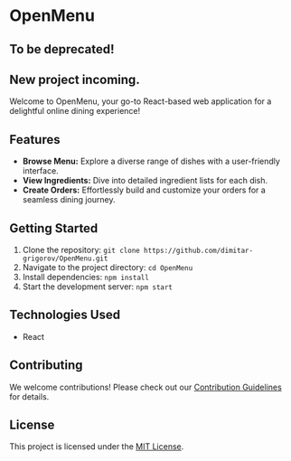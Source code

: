 # OpenMenu

## To be deprecated!
## New project incoming.

Welcome to OpenMenu, your go-to React-based web application for a delightful online dining experience!

## Features

- **Browse Menu:** Explore a diverse range of dishes with a user-friendly interface.
- **View Ingredients:** Dive into detailed ingredient lists for each dish.
- **Create Orders:** Effortlessly build and customize your orders for a seamless dining journey.

## Getting Started

1. Clone the repository: `git clone https://github.com/dimitar-grigorov/OpenMenu.git`
2. Navigate to the project directory: `cd OpenMenu`
3. Install dependencies: `npm install`
4. Start the development server: `npm start`

## Technologies Used

- React

## Contributing

We welcome contributions! Please check out our [Contribution Guidelines](CONTRIBUTING.md) for details.

## License

This project is licensed under the [MIT License](LICENSE).
